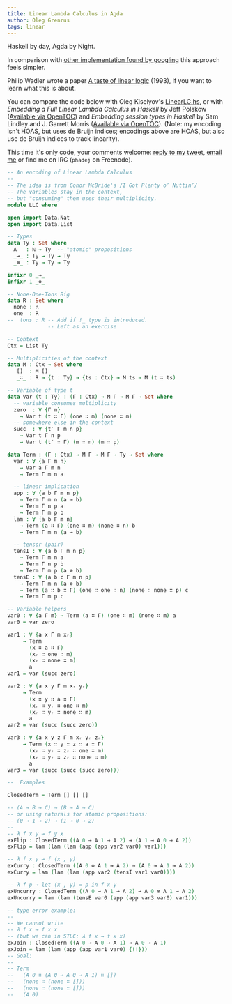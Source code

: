```yaml
---
title: Linear Lambda Calculus in Agda
author: Oleg Grenrus
tags: linear
---
```


Haskell by day, Agda by Night.

In comparison with
[other implementation found by googling](https://github.com/wenkokke/SubstructuralLogicsInAgda/blob/master/src/LinearLogic.agda)
this approach feels simpler.

Philip Wadler wrote a paper [A taste of linear logic](https://homepages.inf.ed.ac.uk/wadler/papers/lineartaste/lineartaste-revised.pdf) (1993),
if you want to learn what this is about.

You can compare the code below with Oleg Kiselyov's [LinearLC.hs](http://okmij.org/ftp/tagless-final/course/LinearLC.hs),
or with *Embedding a Full Linear Lambda Calculus in Haskell*
by
Jeff Polakow ([Available via OpenTOC](http://www.sigplan.org/OpenTOC/haskell15.html))
and *Embedding session types in Haskell* by
Sam Lindley and J. Garrett Morris ([Available via OpenTOC](http://www.sigplan.org/OpenTOC/haskell16.html)).
(Note: my encoding isn't HOAS, but uses de Bruijn indices; encodings above are HOAS, but also use de Bruijn indices to track linearity).

This time it's only code, your comments welcome:
[reply to my tweet](https://twitter.com/phadej/status/1017180233219411968),
[email me](mailto:oleg.grenrus@iki.fi)
or find me on IRC (`phadej` on Freenode).

```agda
-- An encoding of Linear Lambda Calculus
--
-- The idea is from Conor McBride's /I Got Plenty o’ Nuttin’/
-- The variables stay in the context,
-- but "consuming" them uses their multiplicity.
module LLC where

open import Data.Nat
open import Data.List

-- Types
data Ty : Set where
  A   : ℕ → Ty  -- "atomic" propositions
  _⊸_ : Ty → Ty → Ty
  _⊗_ : Ty → Ty → Ty

infixr 0 _⊸_
infixr 1 _⊗_

-- None-One-Tons Rig
data R : Set where
  none : R
  one  : R
--  tons : R -- Add if !_ type is introduced.
             -- Left as an exercise

-- Context
Ctx = List Ty

-- Multiplicities of the context
data M : Ctx → Set where
   []  : M []
   _∷_ : R → {t : Ty} → {ts : Ctx} → M ts → M (t ∷ ts) 

-- Variable of type t
data Var (t : Ty) : (Γ : Ctx) → M Γ → M Γ → Set where
  -- variable consumes multiplicity
  zero  : ∀ {Γ m}
    → Var t (t ∷ Γ) (one ∷ m) (none ∷ m)
  -- somewhere else in the context
  succ  : ∀ {t′ Γ m n p}
    → Var t Γ n p
    → Var t (t′ ∷ Γ) (m ∷ n) (m ∷ p)

data Term : (Γ : Ctx) → M Γ → M Γ → Ty → Set where
  var : ∀ {a Γ m n}
    → Var a Γ m n
    → Term Γ m n a

  -- linear implication
  app : ∀ {a b Γ m n p}
    → Term Γ m n (a ⊸ b)
    → Term Γ n p a
    → Term Γ m p b
  lam : ∀ {a b Γ m n}
    → Term (a ∷ Γ) (one ∷ m) (none ∷ n) b
    → Term Γ m n (a ⊸ b)

  -- tensor (pair)
  tensI : ∀ {a b Γ m n p}
    → Term Γ m n a
    → Term Γ n p b
    → Term Γ m p (a ⊗ b)
  tensE : ∀ {a b c Γ m n p}
    → Term Γ m n (a ⊗ b)
    → Term (a ∷ b ∷ Γ) (one ∷ one ∷ n) (none ∷ none ∷ p) c
    → Term Γ m p c

-- Variable helpers
var0 : ∀ {a Γ m} → Term (a ∷ Γ) (one ∷ m) (none ∷ m) a
var0 = var zero

var1 : ∀ {a x Γ m xᵣ}
     → Term
       (x ∷ a ∷ Γ)
       (xᵣ ∷ one ∷ m)
       (xᵣ ∷ none ∷ m)
       a
var1 = var (succ zero)

var2 : ∀ {a x y Γ m xᵣ yᵣ}
     → Term
       (x ∷ y ∷ a ∷ Γ)
       (xᵣ ∷ yᵣ ∷ one ∷ m)
       (xᵣ ∷ yᵣ ∷ none ∷ m)
       a
var2 = var (succ (succ zero))

var3 : ∀ {a x y z Γ m xᵣ yᵣ zᵣ}
     → Term (x ∷ y ∷ z ∷ a ∷ Γ)
       (xᵣ ∷ yᵣ ∷ zᵣ ∷ one ∷ m)
       (xᵣ ∷ yᵣ ∷ zᵣ ∷ none ∷ m)
       a
var3 = var (succ (succ (succ zero)))

--  Examples

ClosedTerm = Term [] [] []

-- (A ⊸ B ⊸ C) ⊸ (B ⊸ A ⊸ C)
-- or using naturals for atomic propositions:
-- (0 ⊸ 1 ⊸ 2) ⊸ (1 ⊸ 0 ⊸ 2)
--
-- λ f x y ⊸ f y x
exFlip : ClosedTerm ((A 0 ⊸ A 1 ⊸ A 2) ⊸ (A 1 ⊸ A 0 ⊸ A 2))
exFlip = lam (lam (lam (app (app var2 var0) var1)))

-- λ f x y ⊸ f (x , y)
exCurry : ClosedTerm ((A 0 ⊗ A 1 ⊸ A 2) ⊸ (A 0 ⊸ A 1 ⊸ A 2))
exCurry = lam (lam (lam (app var2 (tensI var1 var0))))

-- λ f p ⊸ let (x , y) = p in f x y
exUncurry : ClosedTerm ((A 0 ⊸ A 1 ⊸ A 2) ⊸ A 0 ⊗ A 1 ⊸ A 2)
exUncurry = lam (lam (tensE var0 (app (app var3 var0) var1)))

-- type error example:
--
-- We cannot write
-- λ f x ⊸ f x x
-- (but we can in STLC: λ f x → f x x)
exJoin : ClosedTerm ((A 0 ⊸ A 0 ⊸ A 1) ⊸ A 0 ⊸ A 1)
exJoin = lam (lam (app (app var1 var0) {!!}))
-- Goal:
--
-- Term
--   (A 0 ∷ (A 0 ⊸ A 0 ⊸ A 1) ∷ [])
--   (none ∷ (none ∷ []))
--   (none ∷ (none ∷ []))
--   (A 0)
```
